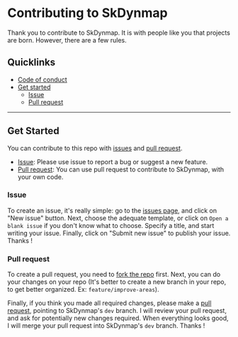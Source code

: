 # Contributing to SkDynmap
Thank you to contribute to SkDynmap. It is with people like you that projects are born. However, there are a few rules.

## Quicklinks

- [Code of conduct](https://github.com/Skylyxx/skdynmap/blob/master/CODE_OF_CONDUCT.md)
- [Get started](#get-started)
    * [Issue](#issue)
    * [Pull request](#pull-request)
    
***
## Get Started

You can contribute to this repo with [issues](#issue) and [pull request](#pull-request).
- [Issue](#issue): Please use issue to report a bug or suggest a new feature.
- [Pull request](#pull-request): You can use pull request to contribute to SkDynmap, with your own code.

### Issue

To create an issue, it's really simple: go to the [issues page](https://github.com/Skylyxx/skdynmap/issues), and click on "New issue" button. Next, choose the adequate template, or click on `Open a blank issue` if you don't know what to choose. Specify a title, and start writing your issue. Finally, click on "Submit new issue" to publish your issue. Thanks !

### Pull request

To create a pull request, you need to [fork the repo](https://docs.github.com/en/github/getting-started-with-github/quickstart/fork-a-repo) first. Next, you can do your changes on your repo (It's better to create a new branch in your repo, to get better organized. Ex: `feature/improve-areas`).

Finally, if you think you made all required changes, please make a [pull request](https://github.com/Skylyxx/skdynmap/pulls), pointing to SkDynmap's `dev` branch. I will review your pull request, and ask for potentially new changes required. When everything looks good, I will merge your pull request into SkDynmap's `dev` branch. Thanks !